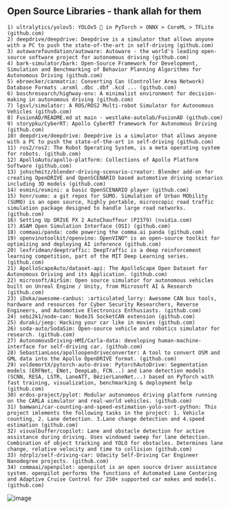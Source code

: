## Open Source Libraries - thank allah for them


	1) ultralytics/yolov5: YOLOv5 🚀 in PyTorch > ONNX > CoreML > TFLite (github.com)
	2) deepdrive/deepdrive: Deepdrive is a simulator that allows anyone with a PC to push the state-of-the-art in self-driving (github.com)
	3) autowarefoundation/autoware: Autoware - the world's leading open-source software project for autonomous driving (github.com)
	4) bark-simulator/bark: Open-Source Framework for Development, Simulation and Benchmarking of Behavior Planning Algorithms for Autonomous Driving (github.com)
	5) ebroecker/canmatrix: Converting Can (Controller Area Network) Database Formats .arxml .dbc .dbf .kcd ... (github.com)
	6) boschresearch/highway-env: A minimalist environment for decision-making in autonomous driving (github.com)
	7) lgsvl/simulator: A ROS/ROS2 Multi-robot Simulator for Autonomous Vehicles (github.com)
	8) FusionAD/README.md at main · westlake-autolab/FusionAD (github.com)
	9) storypku/CyberRT: Apollo CyberRT framework for Autonomous Driving (github.com)
	10) deepdrive/deepdrive: Deepdrive is a simulator that allows anyone with a PC to push the state-of-the-art in self-driving (github.com)
	11) ros2/ros2: The Robot Operating System, is a meta operating system for robots. (github.com)
	12) ApolloAuto/apollo-platform: Collections of Apollo Platform Software (github.com)
	13) johschmitz/blender-driving-scenario-creator: Blender add-on for creating OpenDRIVE and OpenSCENARIO based automotive driving scenarios including 3D models (github.com)
	14) esmini/esmini: a basic OpenSCENARIO player (github.com)
	15) honr/sumo: a git repos for SUMO. Simulation of Urban MObility (SUMO) is an open source, highly portable, microscopic road traffic simulation package designed to handle large road networks. (github.com)
	16) Setting Up DRIVE PX 2 AutoChauffeur (P2379) (nvidia.com)
	17) ASAM Open Simulation Interface (OSI) (github.com)
	18) commaai/panda: code powering the comma.ai panda (github.com)
	19) openvinotoolkit/openvino: OpenVINO™ is an open-source toolkit for optimizing and deploying AI inference (github.com)
	20) lexfridman/deeptraffic: DeepTraffic is a deep reinforcement learning competition, part of the MIT Deep Learning series. (github.com)
	21) ApolloScapeAuto/dataset-api: The ApolloScape Open Dataset for Autonomous Driving and its Application. (github.com)
	22) microsoft/AirSim: Open source simulator for autonomous vehicles built on Unreal Engine / Unity, from Microsoft AI & Research (github.com)
	23) iDoka/awesome-canbus: :articulated_lorry: Awesome CAN bus tools, hardware and resources for Cyber Security Researchers, Reverse Engineers, and Automotive Electronics Enthusiasts. (github.com)
	24) sebi2k1/node-can: NodeJS SocketCAN extension (github.com)
	25) duraki/jeep: Hacking your car like in movies (github.com)
	26) soda-auto/SodaSim: Open-source vehicle and robotics simulator for research. (github.com)
	27) AutonomousDriving-HMI/Carla-data: developing human-machine-interface for self-driving car. (github.com)
	28) SebastianLoos/apolloopendriveconverter: A tool to convert OSM and GML data into the Apollo OpenDRIVE format. (github.com)
	29) voldemortX/pytorch-auto-drive: PytorchAutoDrive: Segmentation models (ERFNet, ENet, DeepLab, FCN...) and Lane detection models (SCNN, RESA, LSTR, LaneATT, BézierLaneNet...) based on PyTorch with fast training, visualization, benchmarking & deployment help (github.com)
	30) erdos-project/pylot: Modular autonomous driving platform running on the CARLA simulator and real-world vehicles. (github.com)
	31) bamwani/car-counting-and-speed-estimation-yolo-sort-python: This project imlements the following tasks in the project: 1. Vehicle counting, 2. Lane detection. 3.Lane change detection and 4.speed estimation (github.com)
	32) visualbuffer/copilot: Lane and obstacle detection for active assistance during driving. Uses windowed sweep for lane detection. Combination of object tracking and YOLO for obstacles. Determines lane change, relative velocity and time to collision (github.com)
	33) ndrplz/self-driving-car: Udacity Self-Driving Car Engineer Nanodegree projects. (github.com)
	34) commaai/openpilot: openpilot is an open source driver assistance system. openpilot performs the functions of Automated Lane Centering and Adaptive Cruise Control for 250+ supported car makes and models. (github.com)


	
![image](https://github.com/fxrhxn/Solaris-Motors/assets/18017683/455a60de-5b9b-4b0e-9f73-ed573bab7c98)
